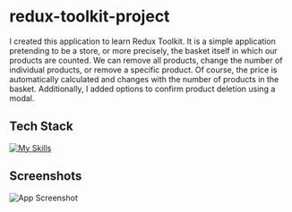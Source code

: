# redux-toolkit-project

I created this application to learn Redux Toolkit. It is a simple application pretending to be a store, or more precisely, the basket itself in which our products are counted. We can remove all products, change the number of individual products, or remove a specific product. Of course, the price is automatically calculated and changes with the number of products in the basket. Additionally, I added options to confirm product deletion using a modal.

## Tech Stack

[![My Skills](https://skillicons.dev/icons?i=js,react,redux,html,css)](https://skillicons.dev)

## Screenshots

![App Screenshot](https://thumbs2.imgbox.com/8c/07/Dq7GjSGy_t.png)
